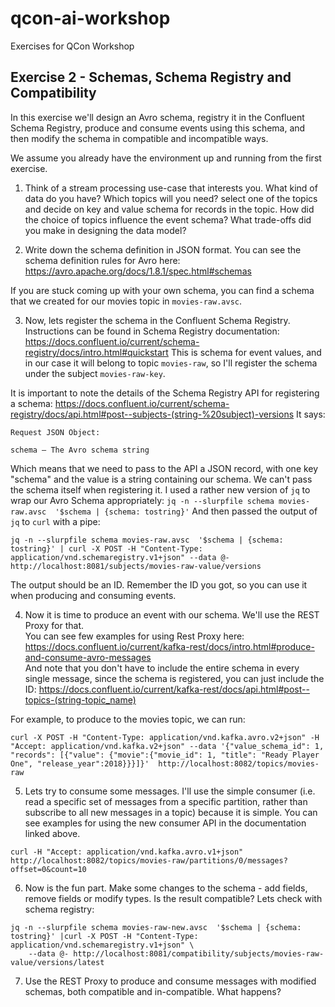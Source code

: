 # qcon-ai-workshop
Exercises for QCon Workshop

## Exercise 2 - Schemas, Schema Registry and Compatibility
In this exercise we'll design an Avro schema, registry it in the Confluent Schema Registry, produce and consume events using this schema, and then modify the schema in compatible and incompatible ways.

We assume you already have the environment up and running from the first exercise.

1. Think of a stream processing use-case that interests you. What kind of data do you have? Which topics will you need? select one of the topics and decide on key and value schema for records in the topic. How did the choice of topics influence the event schema? What trade-offs did you make in designing the data model?

2. Write down the schema definition in JSON format. You can see the schema definition rules for Avro here: https://avro.apache.org/docs/1.8.1/spec.html#schemas

If you are stuck coming up with your own schema, you can find a schema that we created for our movies topic in `movies-raw.avsc`.

3. Now, lets register the schema in the Confluent Schema Registry. 
Instructions can be found in Schema Registry documentation: https://docs.confluent.io/current/schema-registry/docs/intro.html#quickstart
This is schema for event values, and in our case it will belong to topic `movies-raw`, so I'll register the schema under the subject `movies-raw-key`.

It is important to note the details of the Schema Registry API for registering a schema: https://docs.confluent.io/current/schema-registry/docs/api.html#post--subjects-(string-%20subject)-versions
It says:
```
Request JSON Object:
 	
schema – The Avro schema string
```
Which means that we need to pass to the API a JSON record, with one key "schema" and the value is a string containing our schema.
We can't pass the schema itself when registering it.
I used a rather new version of `jq` to wrap our Avro Schema appropriately: `jq -n --slurpfile schema movies-raw.avsc  '$schema | {schema: tostring}'`
And then passed the output of `jq` to `curl` with a pipe:
```
jq -n --slurpfile schema movies-raw.avsc  '$schema | {schema: tostring}' | curl -X POST -H "Content-Type: application/vnd.schemaregistry.v1+json" --data @- http://localhost:8081/subjects/movies-raw-value/versions
```

The output should be an ID. Remember the ID you got, so you can use it when producing and consuming events.

4. Now it is time to produce an event with our schema. We'll use the REST Proxy for that.  
You can see few examples for using Rest Proxy here: https://docs.confluent.io/current/kafka-rest/docs/intro.html#produce-and-consume-avro-messages  
And note that you don't have to include the entire schema in every single message, since the schema is registered, you can just include the ID: https://docs.confluent.io/current/kafka-rest/docs/api.html#post--topics-(string-topic_name)  
  
For example, to produce to the movies topic, we can run:  
```
curl -X POST -H "Content-Type: application/vnd.kafka.avro.v2+json" -H "Accept: application/vnd.kafka.v2+json" --data '{"value_schema_id": 1, "records": [{"value": {"movie":{"movie_id": 1, "title": "Ready Player One", "release_year":2018}}}]}'  http://localhost:8082/topics/movies-raw
```
5. Lets try to consume some messages. I'll use the simple consumer (i.e. read a specific set of messages from a specific partition, rather than subscribe to all new messages in a topic) because it is simple. You can see examples for using the new consumer API in the documentation linked above.

```
curl -H "Accept: application/vnd.kafka.avro.v1+json" http://localhost:8082/topics/movies-raw/partitions/0/messages?offset=0&count=10
```

6. Now is the fun part. Make some changes to the schema - add fields, remove fields or modify types. Is the result compatible? Lets check with schema registry:

```
jq -n --slurpfile schema movies-raw-new.avsc  '$schema | {schema: tostring}' |curl -X POST -H "Content-Type: application/vnd.schemaregistry.v1+json" \
    --data @- http://localhost:8081/compatibility/subjects/movies-raw-value/versions/latest
```

7. Use the REST Proxy to produce and consume messages with modified schemas, both compatible and in-compatible. What happens?
